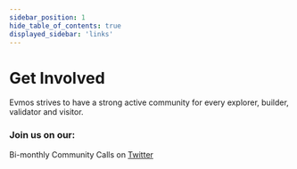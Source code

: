 ```yaml
---
sidebar_position: 1
hide_table_of_contents: true
displayed_sidebar: 'links'
---
```


# Get Involved

Evmos strives to have a strong active community for every explorer, builder, validator and visitor.

### Join us on our:

Bi-monthly Community Calls on [Twitter](https://twitter.com/EvmosOrg) <br /> 
